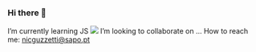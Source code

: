 ### Hi there 👋


I’m currently learning JS ![](https://camo.githubusercontent.com/1fed07091d02bc63d741c771bc8a423fe660c8f5fab7a4ea49655c3499a3080d/68747470733a2f2f7777772e7376677265706f2e636f6d2f73686f772f3334393431392f6a6176617363726970742e737667)
I’m looking to collaborate on ...
How to reach me: nicguzzetti@sapo.pt
